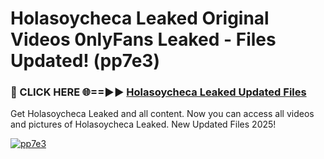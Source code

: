 # Holasoycheca Leaked Original Videos 0nlyFans Leaked - Files Updated! (pp7e3)

<h3>🔴 CLICK HERE 🌐==►► <a href="https://tinyurl.com/ehrbuxhb" rel="nofollow">Holasoycheca Leaked Updated Files</a></h3>

Get Holasoycheca Leaked and all content. Now you can access all videos and pictures of Holasoycheca Leaked. New Updated Files 2025!

[![pp7e3](https://i.imgur.com/lVYEuWS.gif)](https://tinyurl.com/ehrbuxhb)
